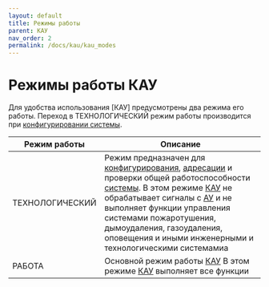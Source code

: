```yaml
---
layout: default
title: Режимы работы
parent: КАУ
nav_order: 2
permalink: /docs/kau/kau_modes
---
```


# Режимы работы КАУ
Для удобства использования [КАУ] предусмотрены два режима его работы. Переход в ТЕХНОЛОГИЧЕСКИЙ режим работы производится при [конфигурировании системы].
<table> 
  <thead> 
    <tr> 
      <th style="text-align: center" >Режим работы</th>
      <th style="text-align: center">Описание</th>
    </tr>
  </thead> 
  <tbody>
    <tr>
      <td id="режим_кау_технологический" style="text-align: left">ТЕХНОЛОГИЧЕСКИЙ</td>
      <td style="text-align: left">Режим предназначен для <a href="/gk_manual/docs/global_system#конфигурирование">конфигурирования</a>, <a href="/gk_manual/docs/global_system/address_number#адресный-номер-гк,-кау-и-тпу">адресации</a> и проверки общей работоспособности <a href="/gk_manual/docs/global_system#спз-глобал">системы</a>. В этом режиме <a href="/gk_manual/docs/kau#кау">КАУ</a> не обрабатывает сигналы с <a href="/gk_manual/docs/address_devices#адресные-устройства">АУ</a> и не выполняет функции управления системами пожаротушения, дымоудаления, газоудаления, оповещения и иными инженерными и технологическими системамиа</td>
    </tr>    
    <tr>
      <td id="режим_кау_работа" style="text-align: left">РАБОТА</td>
      <td style="text-align: left">Основной режим работы <a href="/gk_manual/docs/kau#кау">КАУ</a> В этом режиме <a href="/gk_manual/docs/kau#кау">КАУ</a> выполняет все функции</td>
    </tr>    
  </tbody>
</table>

[ГК]: /gk_manual/docs/gk#гк
[конфигурировании системы]: /gk_manual/docs/global_system#конфигурирование
